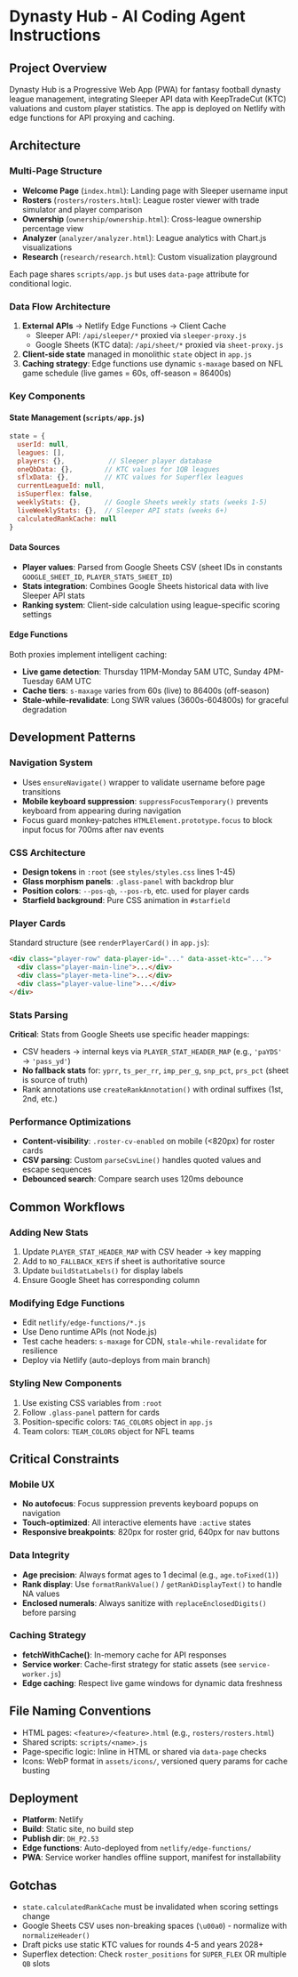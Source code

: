 # Dynasty Hub - AI Coding Agent Instructions

## Project Overview
Dynasty Hub is a Progressive Web App (PWA) for fantasy football dynasty league management, integrating Sleeper API data with KeepTradeCut (KTC) valuations and custom player statistics. The app is deployed on Netlify with edge functions for API proxying and caching.

## Architecture

### Multi-Page Structure
- **Welcome Page** (`index.html`): Landing page with Sleeper username input
- **Rosters** (`rosters/rosters.html`): League roster viewer with trade simulator and player comparison
- **Ownership** (`ownership/ownership.html`): Cross-league ownership percentage view
- **Analyzer** (`analyzer/analyzer.html`): League analytics with Chart.js visualizations
- **Research** (`research/research.html`): Custom visualization playground

Each page shares `scripts/app.js` but uses `data-page` attribute for conditional logic.

### Data Flow Architecture
1. **External APIs** → Netlify Edge Functions → Client Cache
   - Sleeper API: `/api/sleeper/*` proxied via `sleeper-proxy.js`
   - Google Sheets (KTC data): `/api/sheet/*` proxied via `sheet-proxy.js`
2. **Client-side state** managed in monolithic `state` object in `app.js`
3. **Caching strategy**: Edge functions use dynamic `s-maxage` based on NFL game schedule (live games = 60s, off-season = 86400s)

### Key Components

#### State Management (`scripts/app.js`)
```javascript
state = {
  userId: null,
  leagues: [],
  players: {},           // Sleeper player database
  oneQbData: {},        // KTC values for 1QB leagues
  sflxData: {},         // KTC values for Superflex leagues
  currentLeagueId: null,
  isSuperflex: false,
  weeklyStats: {},      // Google Sheets weekly stats (weeks 1-5)
  liveWeeklyStats: {},  // Sleeper API stats (weeks 6+)
  calculatedRankCache: null
}
```

#### Data Sources
- **Player values**: Parsed from Google Sheets CSV (sheet IDs in constants `GOOGLE_SHEET_ID`, `PLAYER_STATS_SHEET_ID`)
- **Stats integration**: Combines Google Sheets historical data with live Sleeper API stats
- **Ranking system**: Client-side calculation using league-specific scoring settings

#### Edge Functions
Both proxies implement intelligent caching:
- **Live game detection**: Thursday 11PM-Monday 5AM UTC, Sunday 4PM-Tuesday 6AM UTC
- **Cache tiers**: `s-maxage` varies from 60s (live) to 86400s (off-season)
- **Stale-while-revalidate**: Long SWR values (3600s-604800s) for graceful degradation

## Development Patterns

### Navigation System
- Uses `ensureNavigate()` wrapper to validate username before page transitions
- **Mobile keyboard suppression**: `suppressFocusTemporary()` prevents keyboard from appearing during navigation
- Focus guard monkey-patches `HTMLElement.prototype.focus` to block input focus for 700ms after nav events

### CSS Architecture
- **Design tokens** in `:root` (see `styles/styles.css` lines 1-45)
- **Glass morphism panels**: `.glass-panel` with backdrop blur
- **Position colors**: `--pos-qb`, `--pos-rb`, etc. used for player cards
- **Starfield background**: Pure CSS animation in `#starfield`

### Player Cards
Standard structure (see `renderPlayerCard()` in `app.js`):
```html
<div class="player-row" data-player-id="..." data-asset-ktc="...">
  <div class="player-main-line">...</div>
  <div class="player-meta-line">...</div>
  <div class="player-value-line">...</div>
</div>
```

### Stats Parsing
**Critical**: Stats from Google Sheets use specific header mappings:
- CSV headers → internal keys via `PLAYER_STAT_HEADER_MAP` (e.g., `'paYDS'` → `'pass_yd'`)
- **No fallback stats** for: `yprr`, `ts_per_rr`, `imp_per_g`, `snp_pct`, `prs_pct` (sheet is source of truth)
- Rank annotations use `createRankAnnotation()` with ordinal suffixes (1st, 2nd, etc.)

### Performance Optimizations
- **Content-visibility**: `.roster-cv-enabled` on mobile (<820px) for roster cards
- **CSV parsing**: Custom `parseCsvLine()` handles quoted values and escape sequences
- **Debounced search**: Compare search uses 120ms debounce

## Common Workflows

### Adding New Stats
1. Update `PLAYER_STAT_HEADER_MAP` with CSV header → key mapping
2. Add to `NO_FALLBACK_KEYS` if sheet is authoritative source
3. Update `buildStatLabels()` for display labels
4. Ensure Google Sheet has corresponding column

### Modifying Edge Functions
- Edit `netlify/edge-functions/*.js`
- Use Deno runtime APIs (not Node.js)
- Test cache headers: `s-maxage` for CDN, `stale-while-revalidate` for resilience
- Deploy via Netlify (auto-deploys from main branch)

### Styling New Components
1. Use existing CSS variables from `:root`
2. Follow `.glass-panel` pattern for cards
3. Position-specific colors: `TAG_COLORS` object in `app.js`
4. Team colors: `TEAM_COLORS` object for NFL teams

## Critical Constraints

### Mobile UX
- **No autofocus**: Focus suppression prevents keyboard popups on navigation
- **Touch-optimized**: All interactive elements have `:active` states
- **Responsive breakpoints**: 820px for roster grid, 640px for nav buttons

### Data Integrity
- **Age precision**: Always format ages to 1 decimal (e.g., `age.toFixed(1)`)
- **Rank display**: Use `formatRankValue()` / `getRankDisplayText()` to handle NA values
- **Enclosed numerals**: Always sanitize with `replaceEnclosedDigits()` before parsing

### Caching Strategy
- **fetchWithCache()**: In-memory cache for API responses
- **Service worker**: Cache-first strategy for static assets (see `service-worker.js`)
- **Edge caching**: Respect live game windows for dynamic data freshness

## File Naming Conventions
- HTML pages: `<feature>/<feature>.html` (e.g., `rosters/rosters.html`)
- Shared scripts: `scripts/<name>.js`
- Page-specific logic: Inline in HTML or shared via `data-page` checks
- Icons: WebP format in `assets/icons/`, versioned query params for cache busting

## Deployment
- **Platform**: Netlify
- **Build**: Static site, no build step
- **Publish dir**: `DH_P2.53`
- **Edge functions**: Auto-deployed from `netlify/edge-functions/`
- **PWA**: Service worker handles offline support, manifest for installability

## Gotchas
- `state.calculatedRankCache` must be invalidated when scoring settings change
- Google Sheets CSV uses non-breaking spaces (`\u00a0`) - normalize with `normalizeHeader()`
- Draft picks use static KTC values for rounds 4-5 and years 2028+
- Superflex detection: Check `roster_positions` for `SUPER_FLEX` OR multiple `QB` slots
